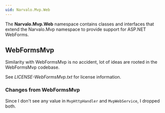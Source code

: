 ```yaml
---
uid: Narvalo.Mvp.Web
---
```


The **Narvalo.Mvp.Web** namespace contains classes and interfaces that extend
the Narvalo.Mvp namespace to provide support for ASP.NET WebForms.

## WebFormsMvp ##

Similarity with WebFormsMvp is no accident, lot of ideas are rooted in
the WebFormsMvp codebase.

See _LICENSE-WebFormsMvp.txt_ for license information.

### Changes from WebFormsMvp

Since I don't see any value in `MvpHttpHandler` and `MvpWebService`, I dropped both.